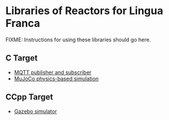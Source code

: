 # Libraries of Reactors for Lingua Franca

FIXME: Instructions for using these libraries should go here.

## C Target

- [MQTT publisher and subscriber](https://github.com/lf-lang/mqtt-c)
- [MuJoCo physics-based simulation](https://github.com/lf-lang/mujoco-c)

## CCpp Target
- [Gazebo simulator](https://github.com/lf-lang/gazebo-ccpp)
